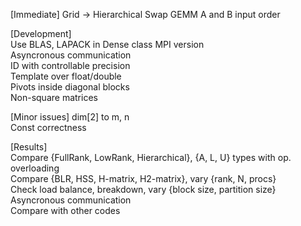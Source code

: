 [Immediate]
Grid -> Hierarchical
Swap GEMM A and B input order

[Development]  
Use BLAS, LAPACK in Dense class
MPI version  
Asyncronous communication  
ID with controllable precision  
Template over float/double  
Pivots inside diagonal blocks  
Non-square matrices

[Minor issues]
dim[2] to m, n  
Const correctness  

[Results]  
Compare {FullRank, LowRank, Hierarchical}, {A, L, U} types with op. overloading  
Compare {BLR, HSS, H-matrix, H2-matrix}, vary {rank, N, procs}  
Check load balance, breakdown, vary {block size, partition size}  
Asyncronous communication  
Compare with other codes  